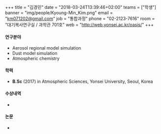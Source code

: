 +++
title = "김경민"
date = "2018-03-24T13:39:46+02:00"
teams = ["학생"]
banner = "img/people/Kyoung-Min_Kim.png"
email = "km071202@gmail.com"
job = "통합과정"
phone = "02-2123-7616"
room = "대기복사연구실 / 과학관 701호"
web = "http://web.yonsei.ac.kr/oasis/"
+++

#### 연구분야
+ Aerosol regional model simulation
+ Dust model simulation
+ Atmospheric chemistry

#### 학력
+ **B.Sc** (2017) in Atmospheric Sciences, Yonsei University, Seoul, Korea

#### 수상내역
 + 

#### 논문
+ 

